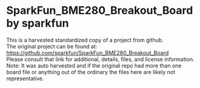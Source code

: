 
# SparkFun_BME280_Breakout_Board by sparkfun  
This is a harvested standardized copy of a project from github.  
The original project can be found at:  
https://github.com/sparkfun/SparkFun_BME280_Breakout_Board  
Please consult that link for additional, details, files, and license information.  
Note: It was auto harvested and if the original repo had more than one board file or anything out of the ordinary the files here are likely not representative.  
    